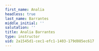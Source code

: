 ```yaml
---
first_name: Analia
headless: true
last_name: Barrantes
middle_initial: ''
salutation: ''
title: Analia Barrantes
type: instructor
uid: 2a1545d1-cec1-efc1-1403-179d085ec617
---
```


